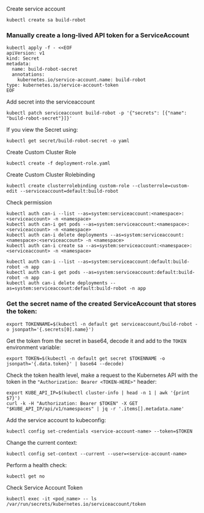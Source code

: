 

Create service account
```
kubectl create sa build-robot
```
### Manually create a long-lived API token for a ServiceAccount
```shell
kubectl apply -f - <<EOF
apiVersion: v1
kind: Secret
metadata:
  name: build-robot-secret
  annotations:
    kubernetes.io/service-account.name: build-robot
type: kubernetes.io/service-account-token
EOF
```
Add secret into the serviceaccount
```
kubectl patch serviceaccount build-robot -p '{"secrets": [{"name": "build-robot-secret"}]}'
```
If you view the Secret using:
```
kubectl get secret/build-robot-secret -o yaml
```
Create Custom Cluster Role
```
kubectl create -f deployment-role.yaml
```
Create Custom Cluster Rolebinding
```
kubectl create clusterrolebinding custom-role --clusterrole=custom-edit --serviceaccount=default:build-robot
```
Check permission
```
kubectl auth can-i --list --as=system:serviceaccount:<namespace>:<serviceaccount> -n <namespace>
kubectl auth can-i get pods --as=system:serviceaccount:<namespace>:<serviceaccount> -n <namespace>
kubectl auth can-i delete deployments --as=system:serviceaccount:<namespace>:<serviceaccount> -n <namespace>  
kubectl auth can-i create sa --as=system:serviceaccount:<namespace>:<serviceaccount> -n <namespace>  

kubectl auth can-i --list --as=system:serviceaccount:default:build-robot -n app
kubectl auth can-i get pods --as=system:serviceaccount:default:build-robot -n app
kubectl auth can-i delete deployments --as=system:serviceaccount:default:build-robot -n app
```

### Get the secret name of the created ServiceAccount that stores the token:
```
export TOKENNAME=$(kubectl -n default get serviceaccount/build-robot -o jsonpath='{.secrets[0].name}')
``` 
Get the token from the secret in base64, decode it and add to the  `TOKEN`  environment variable:
```
export TOKEN=$(kubectl -n default get secret $TOKENNAME -o jsonpath='{.data.token}' | base64 --decode) 
```
Check the token health level, make a request to the Kubernetes API with the token in the  `"Authorization: Bearer <TOKEN-HERE>"`  header:
```
export KUBE_API_IP=$(kubectl cluster-info | head -n 1 | awk '{print $7}')
curl -k -H "Authorization: Bearer $TOKEN" -X GET "$KUBE_API_IP/api/v1/namespaces" | jq -r '.items[].metadata.name'
```
Add the service account to kubeconfig:
```
kubectl config set-credentials <service-account-name> --token=$TOKEN
```
Change the current context:
```
kubectl config set-context --current --user=<service-account-name>
```
Perform a health check:
```
kubectl get no
```                                                                                                      
Check Service Account Token
```
kubectl exec -it <pod_name> -- ls /var/run/secrets/kubernetes.io/serviceaccount/token
```
